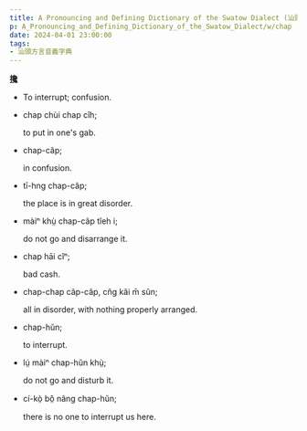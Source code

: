 ```yaml
---
title: A Pronouncing and Defining Dictionary of the Swatow Dialect (汕頭方言音義字典) / chap
p: A_Pronouncing_and_Defining_Dictionary_of_the_Swatow_Dialect/w/chap
date: 2024-04-01 23:00:00
tags: 
- 汕頭方言音義字典
---
```



**攙**
- To interrupt; confusion.

- chap chùi chap cîh;

  to put in one's gab.

- chap-câp;

  in confusion.

- tī-hng chap-câp;

  the place is in great disorder.

- màiⁿ khṳ̀ chap-câp tîeh i;

  do not go and disarrange it.

- chap hāi cîⁿ;

  bad cash.

- chap-chap câp-câp, cn̂g kâi m̄ sûn;

  all in disorder, with nothing properly arranged.

- chap-hŭn;

  to interrupt.

- lṳ́ màiⁿ chap-hŭn khṳ̀;

  do not go and disturb it.

- cí-kò̤ bô̤ nâng chap-hŭn;

  there is no one to interrupt us here.